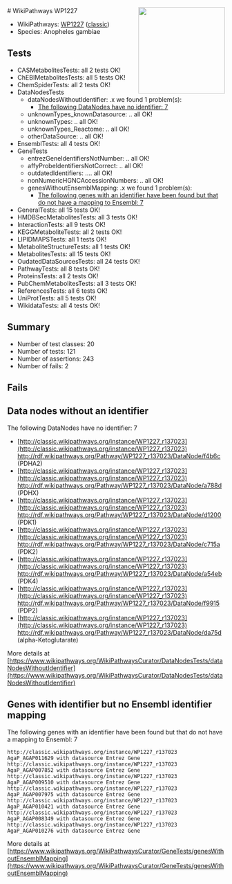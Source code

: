 <img style="float: right; width: 200px" src="https://upload.wikimedia.org/wikipedia/commons/thumb/8/83/Wplogo_with_text_500.png/640px-Wplogo_with_text_500.png" />
# WikiPathways WP1227

* WikiPathways: [WP1227](https://wikipathways.org/pathways/WP1227) ([classic](https://classic.wikipathways.org/instance/WP1227))
* Species: Anopheles gambiae
## Tests
* CASMetabolitesTests: all 2 tests OK!
* ChEBIMetabolitesTests: all 5 tests OK!
* ChemSpiderTests: all 2 tests OK!
* DataNodesTests
    * dataNodesWithoutIdentifier: .x we found 1 problem(s):
        * [The following DataNodes have no identifier: 7](#d2d32fa6)
    * unknownTypes_knownDatasource: .. all OK!
    * unknownTypes: .. all OK!
    * unknownTypes_Reactome: .. all OK!
    * otherDataSource: .. all OK!
* EnsemblTests: all 4 tests OK!
* GeneTests
    * entrezGeneIdentifiersNotNumber: .. all OK!
    * affyProbeIdentifiersNotCorrect: .. all OK!
    * outdatedIdentifiers: .... all OK!
    * nonNumericHGNCAccessionNumbers: .. all OK!
    * genesWithoutEnsemblMapping: .x we found 1 problem(s):
        * [The following genes with an identifier have been found but that do not have a mapping to Ensembl: 7](#40286d89)
* GeneralTests: all 15 tests OK!
* HMDBSecMetabolitesTests: all 3 tests OK!
* InteractionTests: all 9 tests OK!
* KEGGMetaboliteTests: all 2 tests OK!
* LIPIDMAPSTests: all 1 tests OK!
* MetaboliteStructureTests: all 1 tests OK!
* MetabolitesTests: all 15 tests OK!
* OudatedDataSourcesTests: all 24 tests OK!
* PathwayTests: all 8 tests OK!
* ProteinsTests: all 2 tests OK!
* PubChemMetabolitesTests: all 3 tests OK!
* ReferencesTests: all 6 tests OK!
* UniProtTests: all 5 tests OK!
* WikidataTests: all 4 tests OK!


## Summary

* Number of test classes: 20
* Number of tests: 121
* Number of assertions: 243
* Number of fails: 2

## Fails

<a name="d2d32fa6" />

## Data nodes without an identifier

The following DataNodes have no identifier: 7

* [http://classic.wikipathways.org/instance/WP1227_r137023](http://classic.wikipathways.org/instance/WP1227_r137023) http://rdf.wikipathways.org/Pathway/WP1227_r137023/DataNode/f4b6c (PDHA2)
* [http://classic.wikipathways.org/instance/WP1227_r137023](http://classic.wikipathways.org/instance/WP1227_r137023) http://rdf.wikipathways.org/Pathway/WP1227_r137023/DataNode/a788d (PDHX)
* [http://classic.wikipathways.org/instance/WP1227_r137023](http://classic.wikipathways.org/instance/WP1227_r137023) http://rdf.wikipathways.org/Pathway/WP1227_r137023/DataNode/d1200 (PDK1)
* [http://classic.wikipathways.org/instance/WP1227_r137023](http://classic.wikipathways.org/instance/WP1227_r137023) http://rdf.wikipathways.org/Pathway/WP1227_r137023/DataNode/c715a (PDK2)
* [http://classic.wikipathways.org/instance/WP1227_r137023](http://classic.wikipathways.org/instance/WP1227_r137023) http://rdf.wikipathways.org/Pathway/WP1227_r137023/DataNode/a54eb (PDK4)
* [http://classic.wikipathways.org/instance/WP1227_r137023](http://classic.wikipathways.org/instance/WP1227_r137023) http://rdf.wikipathways.org/Pathway/WP1227_r137023/DataNode/f9915 (PDP2)
* [http://classic.wikipathways.org/instance/WP1227_r137023](http://classic.wikipathways.org/instance/WP1227_r137023) http://rdf.wikipathways.org/Pathway/WP1227_r137023/DataNode/da75d (alpha-Ketoglutarate)


More details at [https://www.wikipathways.org/WikiPathwaysCurator/DataNodesTests/dataNodesWithoutIdentifier](https://www.wikipathways.org/WikiPathwaysCurator/DataNodesTests/dataNodesWithoutIdentifier)

<a name="40286d89" />

## Genes with identifier but no Ensembl identifier mapping

The following genes with an identifier have been found but that do not have a mapping to Ensembl: 7
```
http://classic.wikipathways.org/instance/WP1227_r137023 AgaP_AGAP011629 with datasource Entrez Gene
http://classic.wikipathways.org/instance/WP1227_r137023 AgaP_AGAP007852 with datasource Entrez Gene
http://classic.wikipathways.org/instance/WP1227_r137023 AgaP_AGAP009510 with datasource Entrez Gene
http://classic.wikipathways.org/instance/WP1227_r137023 AgaP_AGAP007975 with datasource Entrez Gene
http://classic.wikipathways.org/instance/WP1227_r137023 AgaP_AGAP010421 with datasource Entrez Gene
http://classic.wikipathways.org/instance/WP1227_r137023 AgaP_AGAP008349 with datasource Entrez Gene
http://classic.wikipathways.org/instance/WP1227_r137023 AgaP_AGAP010276 with datasource Entrez Gene
```

More details at [https://www.wikipathways.org/WikiPathwaysCurator/GeneTests/genesWithoutEnsemblMapping](https://www.wikipathways.org/WikiPathwaysCurator/GeneTests/genesWithoutEnsemblMapping)

